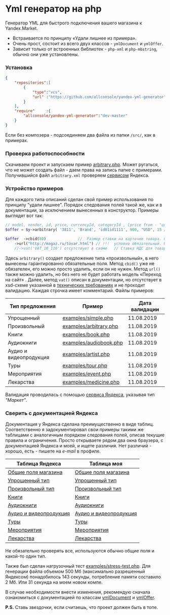 Yml генератор на php
============

Генератор YML для быстрого подключения вашего магазина к Yandex.Market.
- Встраивается по принципу «Удали лишнее из примера».
- Очень прост, состоит из всего двух классов - `ymlDocument` и `ymlOffer`.
- Зависит только от встроенных библиотек - `php-xml` и `php-mbstring`, обычно они уже установлены.

### Установка
```json
{
	"repositories":[
		{
			"type":"vcs",
			"url" :"https://github.com/allconsole/yandex-yml-generator"
		}
	],
	"require"     :{
		"allconsole/yandex-yml-generator":"dev-master"
	}
}
```
Если без композера - подсоединяем два файла из папки `/src/`, как в примерах.

### Проверка работоспособности
Скачиваем проект и запускаем пример [arbitrary.php](examples/arbitrary.php). Может ругаться, что не может создать файл - даем права на запись папке с примерами. Получившийся файл `arbitrary.xml` проверяем [сервисом](https://webmaster.yandex.ru/tools/xml-validator/) Яндекса.

### Устройство примеров
Для каждого типа описаний сделан свой пример использования по принципу "удали лишнее". Порядок следования полей такой же, как и в документации, за исключением вынесенных в конструктор. Примеры выглядят вот так:
```php
// model, vendor, id, price, currencyId, categoryId	, [price from - "цена от ххх руб." ]
$offer = $y->arbitrary( '3811', 'Brand', 'id01id1111', 900, "USD", 15 /* , true*/ );

$offer	->cbid(80)				//	Размер ставки на карточке товара. 0,8 у.е.
	->url("http://magaz.ru/tovar.html")	// !!!	условно обязательный. URL страницы товара 
	//->vat('VAT_10_110') отсутствует в схеме	// Ставка НДС для товара.
```
Здесь `arbitrary()` создает предложение типа «произвольный», в него вынесены гарантированно обязательные поля. Метод  `cbid()` уже не обязателен, его можно просто удалить, если он не нужен. Метод `url()` также можно удалить, но без него не будет работать модель «Переход на сайт» . Далее, метод `vat()` описан в документации, но отсутствует в xsd-схеме указанной в [технических требованиях](https://yandex.ru/support/webmaster/goods-prices/technical-requirements.html) и не проходит валидацию.
 Каждая строчка имеет комментарий. Файлы примеров:

Тип предложения			| 	Пример												| Дата валидации
----------------		| ------------- 										| -------
Упрощенный				| [examples/simple.php](examples/simple.php)			| 11.08.2019
Произвольный 			| [examples/arbitrary.php](examples/arbitrary.php)		| 11.08.2019
Книги					| [examples/book.php](examples/book.php)				| 11.08.2019
Аудиокниги				| [examples/audiobook.php](examples/audiobook.php)		| 11.08.2019
Аудио и видеопродукция	| [examples/artist.php](examples/artist.php)			| 11.08.2019
Туры					| [examples/tour.php](examples/tour.php)				| 11.08.2019
Мероприятия				| [examples/event.php](examples/event.php)				| 11.08.2019
Лекарства				| [examples/medicine.php](examples/medicine.php)		| 11.08.2019

Валидация проводилась с помощью [сервиса Яндекса](https://webmaster.yandex.ru/tools/xml-validator/), указывая тип *"Маркет"*.

### Сверить с документацией Яндекса
Документация у Яндекса сделана преимущественно в виде таблиц. Соответственно я задокументировал свои примеры такими же таблицами с аналогичным порядком следования полей, описав текущие правила и ограничения. Просто открываете рядом два окна браузера, с документацией Яндекса и моей, и ищете различия. Нет различий - хорошо, есть - пишете на *e-mail* в профиле.

Таблица Яндекса																			| 	Таблица моя		
----------------------- 																| ------------- 
[Общие поля магазина](https://yandex.ru/support/partnermarket/export/yml.html)			| [Общие поля магазина](docs/yml.md)
[Упрощенный тип](https://yandex.ru/support/partnermarket/offers.html)					| [Упрощенный тип](docs/simple.md)
[Произвольный тип](https://yandex.ru/support/partnermarket/export/vendor-model.html)	| [Произвольный тип](docs/arbitrary.md)
[Книги](https://yandex.ru/support/partnermarket/export/books.html)						| [Книги](docs/book.md)
[Аудиокниги](https://yandex.ru/support/partnermarket/export/audiobooks.html)			| [Аудиокниги](docs/audiobook.md)
[Аудио и видеопродукция](https://yandex.ru/support/partnermarket/export/music-video.html)| [Аудио и видеопродукция](docs/artist.md)
[Туры](https://yandex.ru/support/partnermarket/export/tours.html)						| [Туры](docs/tour.md)
[Мероприятия](https://yandex.ru/support/partnermarket/export/event-tickets.html)		| [Мероприятия](docs/event.md)
[Лекарства](https://yandex.ru/support/partnermarket/export/medicine.html)				| [Лекарства](docs/medicine.md)

Не обязательно проверять все, используются обычно общие поля и какой-то один тип.

Также был сделан нагрузочный тест [examples/stress-test.php](examples/stress-test.php). Для генерации файла объемом 500 Мб (максимально разрешенный Яндексом) понадобилось 143 секунды, потребление памяти составило 2 Мб. Или 31 секунда на моем новом компе.

В случае необходимости внести изменения, рекомендую сначала ознакомиться с документацией по классам [ymlDocument](docs/ymlDocument.md) и [ymlOffer](docs/ymlOffer.md).

**P.S.** Ставь звездочки, если считаешь, что проект должен быть в топе.
